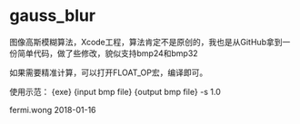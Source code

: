 # gauss_blur
图像高斯模糊算法，Xcode工程，算法肯定不是原创的，我也是从GitHub拿到一份简单代码，做了些修改，貌似支持bmp24和bmp32

如果需要精准计算，可以打开FLOAT_OP宏，编译即可。

使用示范：
{exe} {input bmp file} {output bmp file} -s 1.0

fermi.wong
2018-01-16
